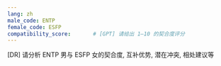 ```yaml
---
lang: zh
male_code: ENTP
female_code: ESFP
compatibility_score:       # [GPT] 请给出 1–10 的契合度评分
---
```


[DR] 请分析 ENTP 男与 ESFP 女的契合度, 互补优势, 潜在冲突, 相处建议等

